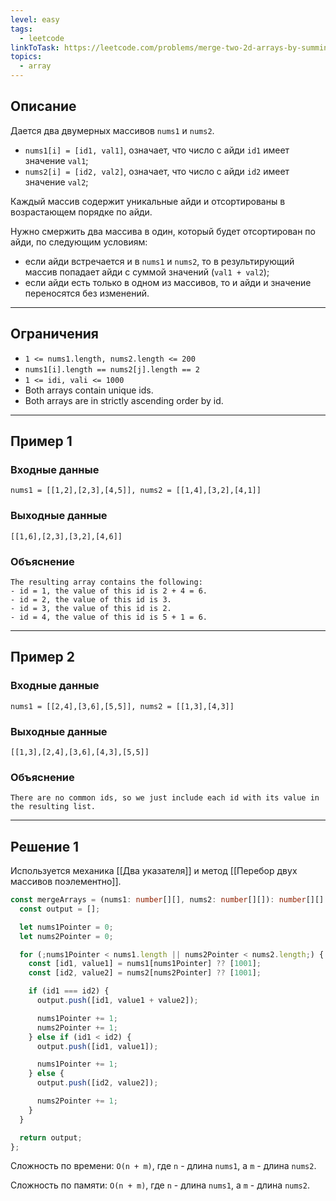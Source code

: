```yaml
---
level: easy
tags:
  - leetcode
linkToTask: https://leetcode.com/problems/merge-two-2d-arrays-by-summing-values/
topics:
  - array
---
```

## Описание

Дается два двумерных массивов `nums1` и `nums2`.

- `nums1[i] = [id1, val1]`, означает, что число с айди `id1` имеет значение `val1`;
- `nums2[i] = [id2, val2]`, означает, что число с айди `id2` имеет значение `val2`;

Каждый массив содержит уникальные айди и отсортированы в возрастающем порядке по айди.

Нужно смержить два массива в один, который будет отсортирован по айди, по следующим условиям:
- если айди встречается и в `nums1` и `nums2`, то в результирующий массив попадает айди с суммой значений (`val1 + val2`);
- если айди есть только в одном из массивов, то и айди и значение переносятся без изменений.

---
## Ограничения

- `1 <= nums1.length, nums2.length <= 200`
- `nums1[i].length == nums2[j].length == 2`
- `1 <= idi, vali <= 1000`
- Both arrays contain unique ids.
- Both arrays are in strictly ascending order by id.

---
## Пример 1

### Входные данные

```
nums1 = [[1,2],[2,3],[4,5]], nums2 = [[1,4],[3,2],[4,1]]
```
### Выходные данные

```
[[1,6],[2,3],[3,2],[4,6]]
```
### Объяснение

```
The resulting array contains the following:
- id = 1, the value of this id is 2 + 4 = 6.
- id = 2, the value of this id is 3.
- id = 3, the value of this id is 2.
- id = 4, the value of this id is 5 + 1 = 6.
```

---
## Пример 2

### Входные данные

```
nums1 = [[2,4],[3,6],[5,5]], nums2 = [[1,3],[4,3]]
```
### Выходные данные

```
[[1,3],[2,4],[3,6],[4,3],[5,5]]
```
### Объяснение

```
There are no common ids, so we just include each id with its value in the resulting list.
```

---
## Решение 1

Используется механика [[Два указателя]] и метод [[Перебор двух массивов поэлементно]].

```typescript
const mergeArrays = (nums1: number[][], nums2: number[][]): number[][] => {
  const output = [];

  let nums1Pointer = 0;
  let nums2Pointer = 0;

  for (;nums1Pointer < nums1.length || nums2Pointer < nums2.length;) {
    const [id1, value1] = nums1[nums1Pointer] ?? [1001];
    const [id2, value2] = nums2[nums2Pointer] ?? [1001];

    if (id1 === id2) {
      output.push([id1, value1 + value2]);

      nums1Pointer += 1;
      nums2Pointer += 1;
    } else if (id1 < id2) {
      output.push([id1, value1]);

      nums1Pointer += 1;
    } else {
      output.push([id2, value2]);

      nums2Pointer += 1;
    }
  }

  return output;
};
```

Сложность по времени: `O(n + m)`, где `n` - длина `nums1`, а `m` - длина `nums2`.

Сложность по памяти: `O(n + m)`, где `n` - длина `nums1`, а `m` - длина `nums2`.